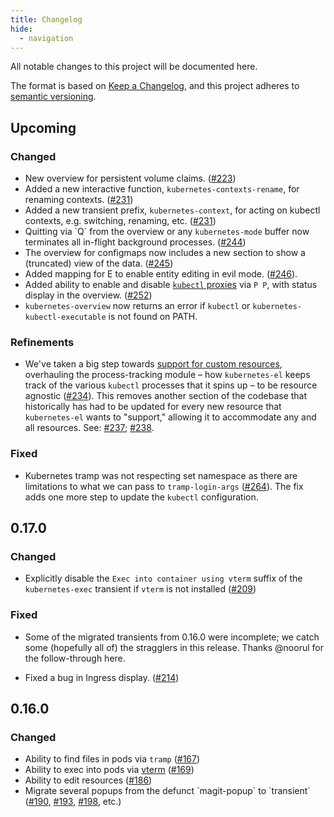 ```yaml
---
title: Changelog
hide:
  - navigation
---
```


All notable changes to this project will be documented here.

The format is based on [Keep a Changelog][],
and this project adheres to [semantic
versioning][semver].

[Keep a Changelog]: https://keepachangelog.com/en/1.0.0/
[semver]: https://semver.org/spec/v2.0.0.html

## Upcoming

### Changed

-   New overview for persistent volume claims.
    ([#223](https://github.com/kubernetes-el/kubernetes-el/pull/223))
-   Added a new interactive function, `kubernetes-contexts-rename`, for
    renaming contexts.
    ([#231](https://github.com/kubernetes-el/kubernetes-el/pull/231))
-   Added a new transient prefix, `kubernetes-context`, for acting on
    kubectl contexts, e.g. switching, renaming, etc.
    ([#231](https://github.com/kubernetes-el/kubernetes-el/pull/231))
-   Quitting via \`Q\` from the overview or any `kubernetes-mode` buffer
    now terminates all in-flight background processes.
    ([#244](https://github.com/kubernetes-el/kubernetes-el/pull/244))
-   The overview for configmaps now includes a new section to show a
    (truncated) view of the data.
    ([#245](https://github.com/kubernetes-el/kubernetes-el/pull/245))
-   Added mapping for E to enable entity editing in evil mode.
    ([#246](https://github.com/kubernetes-el/kubernetes-el/pull/246)).
-   Added ability to enable and disable [`kubectl` proxies][kubectl proxy] via
    `P P`, with status display in the overview. ([#252](https://github.com/kubernetes-el/kubernetes-el/pull/252))
-   `kubernetes-overview` now returns an error if `kubectl` or
    `kubernetes-kubectl-executable` is not found on PATH.

[kubectl proxy]: https://kubernetes.io/docs/tasks/extend-kubernetes/http-proxy-access-api/

### Refinements

-   We've taken a big step towards [support for custom
    resources](https://github.com/kubernetes-el/kubernetes-el/issues/69),
    overhauling the process-tracking module – how `kubernetes-el` keeps
    track of the various `kubectl` processes that it spins up – to be
    resource agnostic
    ([#234](https://github.com/kubernetes-el/kubernetes-el/issues/234)).
    This removes another section of the codebase that historically has
    had to be updated for every new resource that `kubernetes-el` wants
    to "support," allowing it to accommodate any and all resources. See:
    [#237](https://github.com/kubernetes-el/kubernetes-el/pull/237);
    [#238](https://github.com/kubernetes-el/kubernetes-el/pull/238).

### Fixed

-   Kubernetes tramp was not respecting set namespace as there are
    limitations to what we can pass to `tramp-login-args`
    ([#264](https://github.com/kubernetes-el/kubernetes-el/issues/264)).
    The fix adds one more step to update the `kubectl` configuration.

## 0.17.0

### Changed

-   Explicitly disable the `Exec into container using vterm` suffix of
    the `kubernetes-exec` transient if `vterm` is not installed
    ([#209](https://github.com/kubernetes-el/kubernetes-el/pull/209))

### Fixed

-   Some of the migrated transients from 0.16.0 were incomplete; we
    catch some (hopefully all of) the stragglers in this release. Thanks
    @noorul for the follow-through here.

-   Fixed a bug in Ingress display.
    ([#214](https://github.com/kubernetes-el/kubernetes-el/pull/214))

## 0.16.0

### Changed

-   Ability to find files in pods via `tramp`
    ([#167](https://github.com/kubernetes-el/kubernetes-el/pull/167))
-   Ability to exec into pods via
    [vterm](https://github.com/akermu/emacs-libvterm)
    ([#169](https://github.com/kubernetes-el/kubernetes-el/pull/169))
-   Ability to edit resources
    ([#186](https://github.com/kubernetes-el/kubernetes-el/pull/186))
-   Migrate several popups from the defunct \`magit-popup\` to
    \`transient\`
    ([#190](https://github.com/kubernetes-el/kubernetes-el/pull/190),
    [#193](https://github.com/kubernetes-el/kubernetes-el/pull/193),
    [#198](https://github.com/kubernetes-el/kubernetes-el/pull/198),
    etc.)
